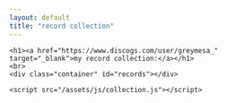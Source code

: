 ```yaml
---
layout: default
title: "record collection"
---
```


<html lang="en">
<head>
    <meta charset="UTF-8">
    <meta name="viewport" content="width=device-width, initial-scale=1.0">
    <style>
        .record {
            cursor: pointer;
        }
    </style>
</head>
<body>

    <h1><a href="https://www.discogs.com/user/greymesa_" target="_blank">my record collection:</a></h1>
    <br>
    <div class="container" id="records"></div>

    <script src="/assets/js/collection.js"></script>
</body>
</html>





